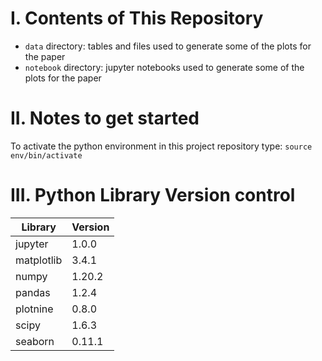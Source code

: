 # I. Contents of This Repository
* `data` directory: tables and files used to generate some of the plots for the paper
* `notebook` directory: jupyter notebooks used to generate some of the plots for the paper

# II. Notes to get started
To activate the python environment in this project repository type:
`source env/bin/activate`

# III. Python Library Version control

| Library  | Version |
| ------------- | ------------- |
| jupyter  | 1.0.0  |
| matplotlib  | 3.4.1  |
| numpy  | 1.20.2  |
| pandas  | 1.2.4  |
| plotnine | 0.8.0  |
| scipy | 1.6.3  |
| seaborn | 0.11.1  |
